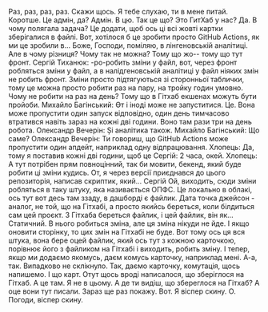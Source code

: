 Раз, раз, раз, раз. Скажи щось. Я тебе слухаю, ти в мене питай. Коротше. Це адмін, да? Адмін. В цю. Так це що? Это ГитХаб у нас? Да. В чому полягала задача? Це додати, щоб ось ці всі жовті картки зберігалися в файлі. Вот, хотілося б це зробити просто GitHub Actions, як ми це зробили в... Боже, Господи, поміляю, в лінгеновській аналітиці. Але в чому різниця? Чому так не можна? Тому що жо-- тому що тут фронт. Сергій Тиханюк: -ро-робить зміни у файл, вот, через фронт робляться зміни у файл, а в налідгеновській аналітиці у файл ніяких змін не робить фронт. Зміни просто підтягуються зі сторонньої таблички, тому це можна просто робити раз на пару, на тройку годин умовно. Чому не робити на раз на день? Тому що в Гітхаб екшенах можуть бути пройоби. Михайло Багінський: Өт і іноді може не запуститися. Це. Вона може пропустити один запуск відповідно, один день тимчасово втратився навіть зараз на кожні дві години. Воно там рази три на день робота. Олександр Вечерін: Și аналітика також. Михайло Багінський: Що саме? Олександр Вечерін: Ти говориш, що GitHub Actions може пропустити один апдейт, наприклад одну відпрацювання. Хлопець: Да, тому я поставив кожні дві години, щоб це Сергій: 2 часа, окей. Хлопець: А тут потрібен прям повноцінний, так би мовити, бекенд, який буде робити ці зміни кудись. От, я через версії приєднався до цього репозиторія, написав скриптик, який... Сергій Ой, виходить, сюди зміни робляться в таку штуку, яка називається ОПФС. Це локально в облакі, ось тут вот десь там ззаду, в дашборді є файлик. Дата точка джейсон - аналог, не той, що на Гітхабі, а просто якийсь береться, коли білдиться сам цей проєкт. З Гітхаба береться файлик, і цей файлик, він як... Статичний. В нього робиться зміна, але ця зміна нікуди не йде. І якщо оновити сторінку, то цих змін на Гітхабі не буде. Вот тому ось ця вся штука, вона бере оцей файлик, який ось тут з кожною карточкою, порівнює його з файликом на Гітхабі і виходить, робить зміну. І тепер, якщо ми додаємо якомусь, даєм комусь карточку, наприклад мені. А-а, так. Випадково не склікнуло. Так, даємо карточку, комутація, щось напишемо. І що карт. Отут щось вроді написалося, що зберіглося на Гітхаб. А це там. Я не в цьому. А де ти видіш, що збереглося на Гітхаб? А оце вони тут писали. Зараз ще раз покажу. Вот. Я віспер скину. О. Погоди, віспер скину.


